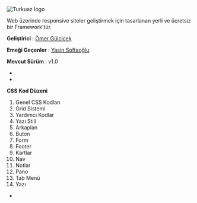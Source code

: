 ![Turkuaz logo](http://i.hizliresim.com/LAXqlJ.png)

Web üzerinde responsive siteler geliştirmek için tasarlanan yerli ve ücretsiz bir Framework'tür.

**Geliştirici** : [Ömer Gülçiçek](https://github.com/omergulcicek)

**Emeği Geçenler** : [Yasin Softaoğlu](https://github.com/ysoftaoglu)

**Mevcut Sürüm** : v1.0

-
-

**CSS Kod Düzeni**

1.  Genel CSS Kodları
2.  Grid Sistemi
3.  Yardımcı Kodlar
4.  Yazı Stili
5.  Arkaplan
6.  Buton
7.  Form
8.  Footer
9.  Kartlar
10. Nav
11. Notlar
12. Pano
13. Tab Menü
14. Yazı

-
